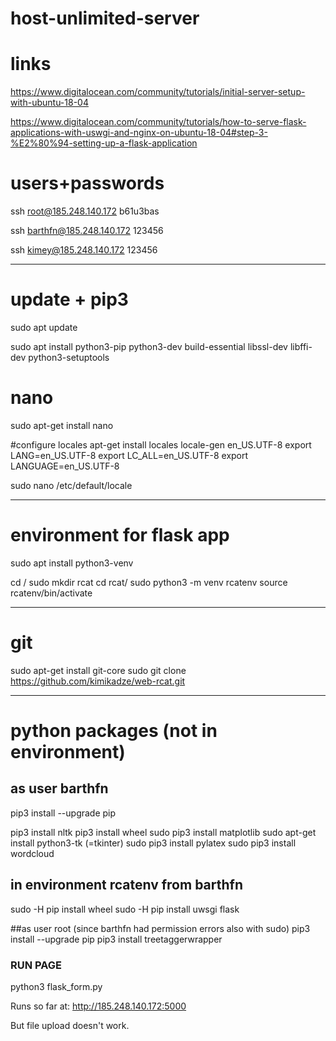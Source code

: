 # host-unlimited-server

# links
https://www.digitalocean.com/community/tutorials/initial-server-setup-with-ubuntu-18-04

https://www.digitalocean.com/community/tutorials/how-to-serve-flask-applications-with-uswgi-and-nginx-on-ubuntu-18-04#step-3-%E2%80%94-setting-up-a-flask-application


# users+passwords
ssh root@185.248.140.172
b61u3bas

ssh barthfn@185.248.140.172
123456

ssh kimey@185.248.140.172
123456

------------------------------------------------

# update + pip3
sudo apt update

sudo apt install python3-pip python3-dev build-essential libssl-dev libffi-dev python3-setuptools

# nano
sudo apt-get install nano

#configure locales
apt-get install locales
locale-gen en_US.UTF-8
export LANG=en_US.UTF-8
export LC_ALL=en_US.UTF-8
export LANGUAGE=en_US.UTF-8

sudo nano /etc/default/locale

----------------------------------------------

# environment for flask app

sudo apt install python3-venv

cd /
sudo mkdir rcat
cd rcat/
sudo python3 -m venv rcatenv
source rcatenv/bin/activate

----------------------------------------------

# git 
sudo apt-get install git-core
sudo git clone https://github.com/kimikadze/web-rcat.git

----------------------------------------------


# python packages (not in environment)

## as user barthfn
pip3 install --upgrade pip

pip3 install nltk
pip3 install wheel
sudo pip3 install matplotlib
sudo apt-get install python3-tk
(=tkinter)
sudo pip3 install pylatex
sudo pip3 install wordcloud

## in environment rcatenv from barthfn
sudo -H pip install wheel
sudo -H pip install uwsgi flask

##as user root (since barthfn had permission errors also with sudo)
pip3 install --upgrade pip
pip3 install treetaggerwrapper


### RUN PAGE
python3 flask_form.py 

Runs so far at:
http://185.248.140.172:5000

But file upload doesn't work.








